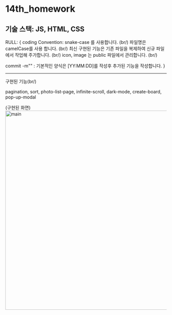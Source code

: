 # 14th_homework


기술 스택: JS, HTML, CSS
---

RULL: {
coding Convention: snake-case 를 사용합니다. (br/)
파일명은 camelCase를 사용 합니다. (br/)
최신 구현된 기능은 기존 파일을 복제하여 신규 파일에서 작업해 주가합니다. (br/)
icon, image 는 public 파일에서 관리합니다. (br/)

commit -m"" : 기본적인 양식은 [YY:MM:DD]를 작성후 추가된 기능을 작성합니다.
}

---

구현된 기능(br/)

pagination,
sort,
photo-list-page,
infinite-scroll,
dark-mode,
create-board,
pop-up-modal

(구현된 화면)
<img width="636" height="624" alt="main" src="https://github.com/user-attachments/assets/90aebd25-587b-4f6b-98e1-0d1189422aa1" />
